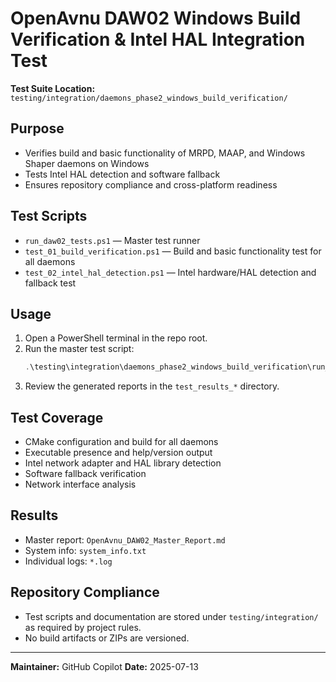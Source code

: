 # OpenAvnu DAW02 Windows Build Verification & Intel HAL Integration Test

**Test Suite Location:** `testing/integration/daemons_phase2_windows_build_verification/`

## Purpose
- Verifies build and basic functionality of MRPD, MAAP, and Windows Shaper daemons on Windows
- Tests Intel HAL detection and software fallback
- Ensures repository compliance and cross-platform readiness

## Test Scripts
- `run_daw02_tests.ps1` — Master test runner
- `test_01_build_verification.ps1` — Build and basic functionality test for all daemons
- `test_02_intel_hal_detection.ps1` — Intel hardware/HAL detection and fallback test

## Usage
1. Open a PowerShell terminal in the repo root.
2. Run the master test script:
   ```powershell
   .\testing\integration\daemons_phase2_windows_build_verification\run_daw02_tests.ps1
   ```
3. Review the generated reports in the `test_results_*` directory.

## Test Coverage
- CMake configuration and build for all daemons
- Executable presence and help/version output
- Intel network adapter and HAL library detection
- Software fallback verification
- Network interface analysis

## Results
- Master report: `OpenAvnu_DAW02_Master_Report.md`
- System info: `system_info.txt`
- Individual logs: `*.log`

## Repository Compliance
- Test scripts and documentation are stored under `testing/integration/` as required by project rules.
- No build artifacts or ZIPs are versioned.

---

**Maintainer:** GitHub Copilot
**Date:** 2025-07-13
